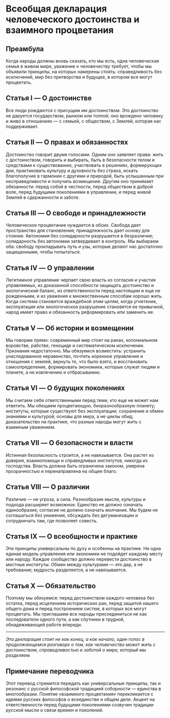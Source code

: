 # Всеобщая декларация человеческого достоинства и взаимного процветания

## Преамбула

Когда народы должны вновь сказать, кто мы есть, одна человеческая семья в живом мире, уважение к человечеству требует, чтобы мы объявили принципы, на которых намерены стоять: справедливость без исключений, мир без притворства и будущее, в котором все могут процветать.

## Статья I — О достоинстве

Все люди рождаются с присущим им достоинством. Это достоинство не даруется государством, рынком или толпой; оно врождено человеку и живо в отношениях — с семьей, с обществом, с Землей, которая нас поддерживает.

## Статья II — О правах и обязанностях

Достоинство говорит двумя голосами. Одним оно заявляет права: жить с достоинством, говорить и выбирать, быть в безопасности телом и средствами к существованию, участвовать в решениях, формирующих дни, практиковать культуру и духовность без страха, искать благополучие в гармонии с другими и природой, быть услышанным при несправедливости и получить возмещение. Другим оно принимает обязанности: перед собой в честности, перед обществом в доброй воле, перед будущими поколениями в управлении, и перед живой Землей в сдержанности и заботе.

## Статья III — О свободе и принадлежности

Человеческое процветание нуждается в обоих. Свобода дает пространство для становления; принадлежность дает основу для стояния. Автономия без солидарности разрушается в безразличие; солидарность без автономии затвердевает в контроль. Мы выбираем оба: свободу прокладывать путь и узы, которые делают нас достаточно защищенными, чтобы попытаться.

## Статья IV — О управлении

Легитимное управление черпает свою власть из согласия и участия управляемых, из доказанной способности защищать достоинство и экологический баланс, из ответственности перед настоящим и еще не рожденными, и из уважения к множественным способам хорошо жить. Когда система становится враждебной этим целям, когда угнетение, эксплуатация или экологическое разрушение становятся ее привычкой, народ имеет право и обязанность реформировать или заменить ее.

## Статья V — Об истории и возмещении

Мы говорим прямо: современный мир стоит на ранах, колониальном воровстве, рабстве, геноциде и систематическом исключении. Признания недостаточно. Мы обязуемся возместить: устранить унаследованное неравенство, почтить коренное управление и отношения с землей, вернуть то, что было взято, и восстановить самоопределение, формировать экономики, которые служат людям и планете, а не извлечению и отбрасыванию.

## Статья VI — О будущих поколениях

Мы считаем себя ответственными перед теми, кто еще не может нам ответить. Мы обещаем процветающую, биоразнообразную планету; институты, которые существуют без эксплуатации; сохранение и обмен знаниями и культурой; основы для мира, а не циклы обид; доказательство на практике, что разные народы могут жить с взаимным уважением.

## Статья VII — О безопасности и власти

Истинная безопасность строится, а не навязывается. Она растет из доверия, взаимопомощи и справедливых институтов, никогда из господства. Власть должна быть ограничена законом, умерена прозрачностью и перенаправлена на общее благо.

## Статья VIII — О различии

Различие — не угроза, а сила. Разнообразие мысли, культуры и подхода расширяет возможное. Единство не должно означать единообразие; согласие не должно означать молчание. Мы будем не соглашаться без унижения, обсуждать без дегуманизации и сотрудничать там, где позволяет совесть.

## Статья IX — О всеобщности и практике

Эти принципы универсальны по духу и особенны на практике. Ни одна единая модель управления или экономики не подойдет каждому месту или народу. Каждое сообщество должно перевести достоинство в местные институты. Обмен между культурами — это дар, а не требование; мудрость разделяется, а не навязывается.

## Статья X — Обязательство

Поэтому мы обязуемся: перед достоинством каждого человека без остатка, перед исцелением исторических ран, перед защитой нашего общего дома и перед построением систем, в которых все могут процветать. Мы приглашаем все народы присоединиться не как последователи одного пути, а как спутники в трудной, обнадеживающей работе впереди.

---

*Эта декларация стоит не как конец, а как начало, один голос в продолжающемся разговоре о том, как человечество может жить с достоинством, справедливостью и заботой о мире, который мы разделяем.*

## Примечание переводчика

Этот перевод стремится передать как универсальные принципы, так и резонанс с русской философской традицией соборности — единства в многообразии. Понятие «взаимного процветания» перекликается с идеями русских философов о всеединстве и общем деле. Акцент на ответственности перед будущими поколениями созвучен традиции русской мысли о связи времен и поколений.
